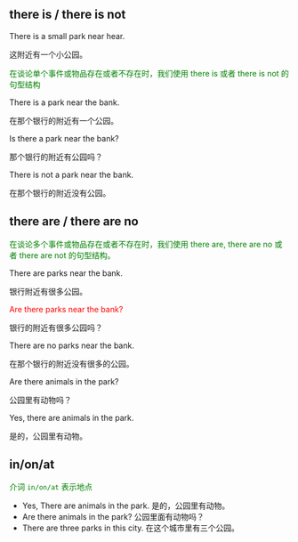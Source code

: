 ## there is / there is not

There is a small park near hear.

这附近有一个小公园。

<span style="color: green">在谈论单个事件或物品存在或者不存在时，我们使用 there is 或者 there is not 的句型结构</span>

There is a park near the bank.

在那个银行的附近有一个公园。

Is there a park near the bank?

那个银行的附近有公园吗？

There is not a park near the bank.

在那个银行的附近没有公园。

## there are / there are no

<span style="color:green">在谈论多个事件或物品存在或者不存在时，我们使用 there are, there are no 或者 there are not 的句型结构。</span>

There are parks near the bank.

银行附近有很多公园。

<span style="color:red">Are there parks near the bank?</span>

银行的附近有很多公园吗？

There are no parks near the bank.

在那个银行的附近没有很多的公园。

Are there animals in the park?

公园里有动物吗？

Yes, there are animals in the park.

是的，公园里有动物。

## in/on/at

<span style="color: green">介词 `in/on/at` 表示地点</span>

*   Yes, There are animals in the park.
    是的，公园里有动物。
*   Are there animals in the park?
    公园里面有动物吗？
*   There are three parks in this city.
    在这个城市里有三个公园。
